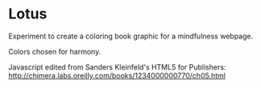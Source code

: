 # Lotus

Experiment to create a coloring book graphic for a mindfulness webpage. 

Colors chosen for harmony.

Javascript edited from Sanders Kleinfeld's HTML5 for Publishers: http://chimera.labs.oreilly.com/books/1234000000770/ch05.html
